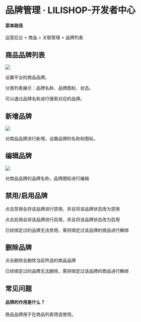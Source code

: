# 品牌管理 · LILISHOP-开发者中心
#### 菜单路径[](#菜单路径)

运营后台 > 商品 > 关联管理 > 品牌列表

商品品牌列表[](#商品品牌列表)
-----------------

![](https://docs.pickmall.cn/help/images/typeList.png)

设置平台的商品品牌。

分类列表展示：品牌名称、品牌图标、状态。

可以通过品牌名称进行搜索对应的品牌。

新增品牌[](#新增品牌)
-------------

![](https://docs.pickmall.cn/help/images/typeListAdd.png)

对商品品牌进行新增。设置品牌的名称和图标。

编辑品牌[](#编辑品牌)
-------------

![](https://docs.pickmall.cn/help/images/goodsEdit.png)

对商品品牌的品牌名称，品牌图标进行编辑

禁用/启用品牌[](#禁用启用品牌)
------------------

点击禁用会将该品牌进行禁用，并且将该品牌状态改为禁用

点击启用会将该品牌进行启用，并且将该品牌状态改为启用

已经绑定过的品牌无法禁用，需将绑定过该品牌的商品进行解绑

删除品牌[](#删除品牌)
-------------

点击删除会删除当前所选的商品品牌

已经绑定过的品牌无法删除，需将绑定过该品牌的商品进行解绑

常见问题[](#常见问题)
-------------

#### 品牌的作用是什么？[](#品牌的作用是什么？)

商品品牌用于在商品列表筛选使用。